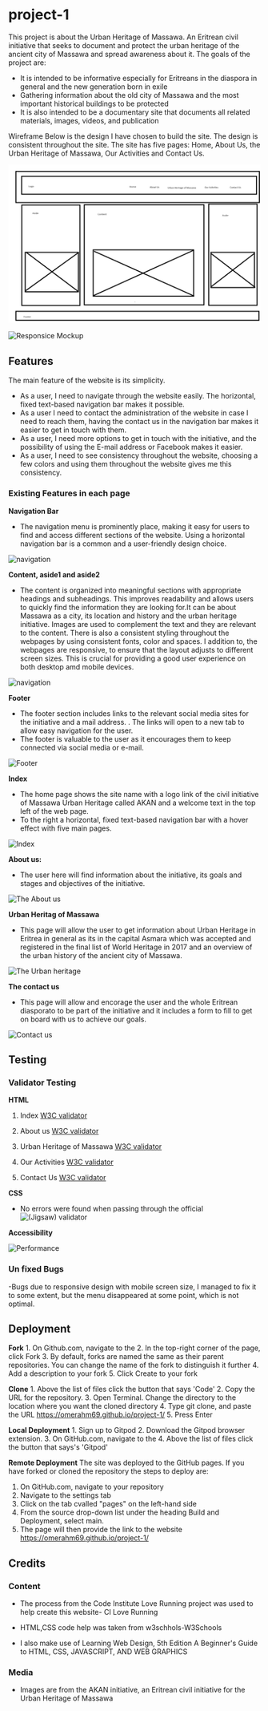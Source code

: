# project-1
This project is about the Urban Heritage of Massawa. An Eritrean civil initiative that seeks to document and protect the urban heritage of the ancient city of Massawa and spread awareness about it.
The goals of the project are:
- It is intended to be informative especially for Eritreans in the diaspora in general and the new generation born in exile
- Gathering information about the old city of Massawa and the most important historical buildings to be protected
- It is also intended to be a documentary site that documents all related materials, images, videos, and publication

Wireframe Below is the design I have chosen to build the site. The design is consistent throughout the site. The site has five pages: Home, About Us, the Urban Heritage of Massawa, Our Activities and Contact Us.


![Wireframe](https://github.com/omerahm69/project-1/blob/main/assets/images/Webdesign.png)

![Responsice Mockup](https://github.com/omerahm69/project-1/blob/main/assets/images/Sk%C3%A4rmbild%202024-07-31%20203313_responsive.png)

## Features
The main feature of the website is its simplicity.
- As a user, I need to navigate through the website easily. The horizontal, fixed text-based navigation bar makes it possible.
- As a user I need to contact the administration of the website in case I need to reach them, having the contact us in the navigation bar makes it easier to get in touch with them.
- As a user, I need more options to get in touch with the initiative, and the possibility of using the E-mail address or Facebook makes it easier.
- As a user, I need to see consistency throughout the website, choosing a few colors and using them throughout the website gives me this consistency.

### Existing Features in each page 

 __Navigation Bar__

- The navigation menu is prominently place, making it easy for users to find and access different sections of the website. Using a horizontal navigation bar is a common and a user-friendly design choice.

![navigation](https://github.com/user-attachments/assets/e41573a8-d520-467d-9d5a-fa4567e05eef)

__Content, aside1 and aside2__
- The content is organized into meaningful sections with appropriate headings and subheadings. This improves readability and allows users to quickly find the information they are looking for.It can be about Massawa as a city, its location and history and the urban heritage initiative. Images are used to complement the text and they are relevant to the content.
There is also a consistent styling throughout the webpages by using consistent fonts, color and spaces.
I addition to, the webpages are responsive, to ensure that the layout adjusts to different screen sizes. This is crucial for providing a good user experience on both desktop amd mobile devices.

![navigation](https://github.com/omerahm69/project-1/blob/main/assets/images/Sk%C3%A4rmbild%202024-08-01%20083944_content.png)


__Footer__
  - The footer section includes links to the relevant social media sites for the initiative and a mail address.
  . The links will open to a new tab to allow easy navigation for the user.
  - The footer is valuable to the user as it encourages them to keep connected via social media or e-mail.

![Footer](https://github.com/omerahm69/project-1/blob/main/assets/images/Sk%C3%A4rmbild%202024-08-01%20085655_footer.png)
    
__Index__
  
- The home page shows the site name with a logo link of the civil initiative of Massawa Urban Heritage called AKAN and a welcome text in the top left of the web page.
- To the right a horizontal, fixed text-based navigation bar with a hover effect with five main pages.

![Index](https://github.com/omerahm69/project-1/blob/main/assets/images/Sk%C3%A4rmbild%202024-08-01%20083731_index_2.png)

 __About us:__

  - The user here will find information about the initiative, its goals and stages and objectives of the initiative.

![The About us](https://github.com/omerahm69/project-1/blob/main/assets/images/Sk%C3%A4rmbild%202024-07-31%20115418_aboutus_html.pn)

 __Urban Heritag of Massawa__

  - This page will allow the user to get information about Urban Heritage in Eritrea in general as its in the capital Asmara which was accepted and registered in the final list of World Heritage in 2017 and an overview of the urban history of the ancient city of Massawa. 

![The Urban heritage](https://github.com/user-attachments/assets/ab46eef6-4fee-4840-aaff-d6a48f6fe3b7)

 __The contact us__ 

  - This page will allow and encorage the user and the whole Eritrean diasporato to be part of the initiative and it includes a form to fill to get on board with us to achieve our goals.

![Contact us](https://github.com/omerahm69/project-1/blob/main/assets/images/Sk%C3%A4rmbild%202024-07-31%20115655_contact_us.png)


## Testing 

### Validator Testing
 __HTML__ 
   
  1. Index
 [W3C validator](https://validator.w3.org/nu/?doc=https%3A%2F%2Fomerahm69.github.io%2Fproject-1%2Findex.html)
  2. About us
 [W3C validator](https://validator.w3.org/nu/doc=https%3A%2F%2Fomerahm69.github.io%2Fproject-1%2Fabout-us.html)

  3. Urban Heritage of Massawa
 [W3C validator](https://validator.w3.org/nu/doc=https%3A%2F%2Fomerahm69.github.io%2Fproject-1%2Furban-heritage-of-massawa.html#l41c148)
  4. Our Activities
 [W3C validator](https://validator.w3.org/nu/doc=https%3A%2F%2Fomerahm69.github.io%2Fproject-1%2Four-activities.html#l41c148)

  5. Contact Us
 [W3C validator](https://validator.w3.org/nu/?doc=https%3A%2F%2Fomerahm69.github.io%2Fproject-1%2Fcontact-us.html#l41c148)

 __CSS__ 
 
  - No errors were found when passing through the official
    ![(Jigsaw) validator]( https://jigsaw.w3.org/css-validator/validator?uri=https%3A%2F%2Fomerahm69.github.io%2Fproject-1%2Fassets%2Fcss%2Fstyle.css&profile=css3svg&usermedium=all&warning=1&vextwarning=&lang=en)
 
 __Accessibility__
  
![Performance](https://github.com/user-attachments/assets/787e0d01-8a9b-4246-bde3-ccef679d29b4)

### Un fixed Bugs
-Bugs due to responsive design with mobile screen size, I managed to fix it to some extent, but the menu disappeared at some point, which is not optimal.  

## Deployment
  
__Fork__
    1. On Github.com, navigate to the 
    2. In the top-right corner of the page, click Fork
    3. By default, forks are named the same as their parent repositories. You can change the   name of the fork to   distinguish it further
    4. Add a description to your fork
    5. Click Create to your fork

 __Clone__
    1. Above the list of files click the button that says 'Code'
    2. Copy the URL for the repository.
    3. Open Terminal. Change the directory to the location where you want the cloned directory
    4. Type git clone, and paste the URL https://omerahm69.github.io/project-1/
    5. Press Enter

 __Local Deployment__
    1. Sign up to Gitpod
    2. Download the Gitpod browser extension.
    3. On GitHub.com, navigate to the
    4. Above the list of files click the button that says's 'Gitpod'

 __Remote Deployment__
    The site was deployed to the GitHub pages. If you have forked or cloned the repository the steps to deploy are:
   1. On GitHub.com, navigate to your repository
   2. Navigate to the settings tab
   3. Click on the tab cvalled "pages" on the left-hand side
   4. From the source drop-down list under the heading Build and Deployment, select main.
   5. The page will then provide the link to the website https://omerahm69.github.io/project-1/
      
## Credits 

### Content 
- The process from the Code Institute Love Running project was used to help create this website- CI Love Running
- HTML,CSS code help was taken from w3schhols-W3Schools

- I also make use of Learning Web Design, 5th Edition
  A Beginner's Guide to HTML, CSS, JAVASCRIPT, AND WEB GRAPHICS
 

### Media

- Images are from the AKAN initiative, an Eritrean civil initiative for the Urban Heritage of Massawa

 
